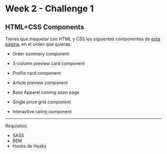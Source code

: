 # Week 2 - Challenge 1

## HTML+CSS Components

Tienes que maquetar con HTML y CSS los siguientes componentes de [esta página](https://www.frontendmentor.io/challenges?difficulties=1&types=free), en el orden que quieras:

- Order summary component

- 3-column preview card component

- Profile card component

- Article preview component

- Base Apparel coming soon page

- Single price grid component

- Interactive rating component

---

Requisitos:

- SASS
- BEM
- Hooks de Husky
